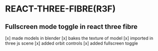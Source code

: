 # REACT-THREE-FIBRE(R3F)

## Fullscreen mode toggle in react three fibre

[x] made models in blender
[x] bakes the texture of model
[x] imported in three js scene
[x] added orbit controls
[x] added fullscreen toggle
